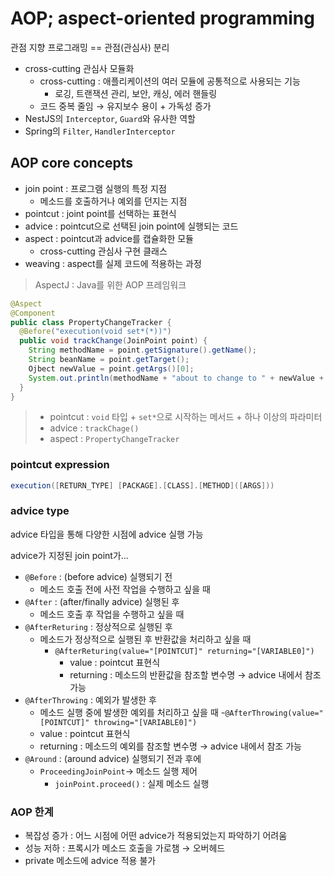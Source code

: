 # AOP; aspect-oriented programming

관점 지향 프로그래밍 == 관점(관심사) 분리
- cross-cutting 관심사 모듈화 
  - cross-cutting : 애플리케이션의 여러 모듈에 공통적으로 사용되는 기능
    - 로깅, 트랜잭션 관리, 보안, 캐싱, 에러 핸들링
  - 코드 중복 줄임 → 유지보수 용이 + 가독성 증가
- NestJS의 `Interceptor`, `Guard`와 유사한 역할
- Spring의 `Filter`, `HandlerInterceptor`

## AOP core concepts
- join point : 프로그램 실행의 특정 지점
  - 메소드를 호출하거나 예외를 던지는 지점
- pointcut : joint point를 선택하는 표현식
- advice : pointcut으로 선택된 join point에 실행되는 코드
- aspect : pointcut과 advice를 캡슐화한 모듈
  - cross-cutting 관심사 구현 클래스
- weaving : aspect를 실제 코드에 적용하는 과정

> AspectJ : Java를 위한 AOP 프레임워크

```java
@Aspect
@Component
public class PropertyChangeTracker {
  @Before("execution(void set*(*))")
  public void trackChange(JoinPoint point) {
    String methodName = point.getSignature().getName();
    String beanName = point.getTarget();
    Ojbect newValue = point.getArgs()[0];
    System.out.println(methodName + "about to change to " + newValue + " on " + beanName);
  }
}
```
>- pointcut : `void` 타입 + `set*`으로 시작하는 메서드 + 하나 이상의 파라미터
>- advice : `trackChage()`
>- aspect : `PropertyChangeTracker`


### pointcut expression

```java
execution([RETURN_TYPE] [PACKAGE].[CLASS].[METHOD]([ARGS]))
```

### advice type

advice 타입을 통해 다양한 시점에 advice 실행 가능

advice가 지정된 join point가...
- `@Before` : (before advice) 실행되기 전
  - 메소드 호출 전에 사전 작업을 수행하고 싶을 때
- `@After` : (after/finally advice) 실행된 후
  - 메소드 호출 후 작업을 수행하고 싶을 때
- `@AfterReturing` : 정상적으로 실행된 후
  - 메소드가 정상적으로 실행된 후 반환값을 처리하고 싶을 때
    - `@AfterReturing(value="[POINTCUT]" returning="[VARIABLE0]")`
      - value : pointcut 표현식
      - returning : 메소드의 반환값을 참조할 변수명 → advice 내에서 참조 가능
- `@AfterThrowing` : 예외가 발생한 후
  - 메소드 실행 중에 발생한 예외를 처리하고 싶을 때
  -`@AfterThrowing(value="[POINTCUT]" throwing="[VARIABLE0]")`
  - value : pointcut 표현식
  - returning : 메소드의 예외를 참조할 변수명 → advice 내에서 참조 가능
- `@Around` : (around advice) 실행되기 전과 후에
  - `ProceedingJoinPoint`→ 메소드 실행 제어
    - `joinPoint.proceed()` : 실제 메소드 실행

### AOP 한계

- 복잡성 증가 : 어느 시점에 어떤 advice가 적용되었는지 파악하기 어려움
- 성능 저하 : 프록시가 메소드 호출을 가로챔 → 오버헤드
- private 메소드에 advice 적용 불가
